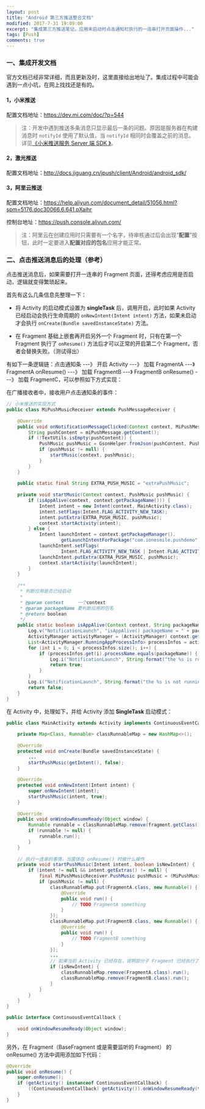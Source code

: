 ```yaml
---
layout: post
title: "Android 第三方推送整合文档"
modified: 2017-7-31 19:09:00
excerpt: "集成第三方推送笔记，应用未启动时点击通知栏执行的一连串打开页面操作..."
tags: [Push]
comments: true
---
```


### 一、集成开发文档

官方文档已经非常详细，而且更新及时，这里直接给出地址了。集成过程中可能会遇到一点小坑，在网上找找还是有的。

#### 1，小米推送

配置文档地址：<https://dev.mi.com/doc/?p=544>

> 注：开发中遇到推送多条消息只显示最后一条的问题。原因是服务器在构建消息时 `notifyId` 使用了默认值，当  `notifyId` 相同时会覆盖之前的消息。详见[《小米推送服务 Server 端 SDK 》](https://dev.mi.com/doc/?p=533#d5e351)。

#### 2，激光推送

配置文档地址：<http://docs.jiguang.cn/jpush/client/Android/android_sdk/>

#### 3，阿里云推送

配置文档地址：<https://help.aliyun.com/document_detail/51056.html?spm=5176.doc30066.6.641.pXaihr>

控制台地址：<https://push.console.aliyun.com/>

> 注：阿里云在创建应用时只需要有一个名字，待审核通过后会出现“**配置**”按钮，此时一定要进入**配置对应的包名**应用才能正常。


### 二、点击推送消息后的处理（参考）

点击推送消息后，如果需要打开一连串的 Fragment 页面，还得考虑应用是否启动，逻辑就变得繁琐起来。

首先有这么几条信息先整理一下：

- 将 Activity 的启动模式设置为 **singleTask** 后，调用开启，此时如果 Activity 已经启动会执行生命周期的 `onNewIntent(Intent intent)` 方法，如果未启动才会执行 `onCreate(Bundle savedInstanceState)` 方法。

- 在 Fragment 基础上嵌套再开启另外一个 Fragment 时，只有在第一个 Fragment 执行了 `onResume()` 方法后才可以正常的开启第二个 Fragment，否者会替换失败。（测试得出）


有如下一条逻辑链：点击通知条 ---》 开启 Activity ---》 加载 FragmentA ---》 FragmentA onResume() ---》 加载 FragmentB ---》 FragmentB onResume() ---》 加载 FragmentC，可以参照如下方式实现：

在广播接收者中，接收用户点击通知条的事件：

```java
// 小米推送的实现方式
public class MiPushMusicReceiver extends PushMessageReceiver {
	
    @Override
    public void onNotificationMessageClicked(Context context, MiPushMessage miPushMessage) {
        String pushContent = miPushMessage.getContent();
        if (!TextUtils.isEmpty(pushContent)) {
            PushMusic pushMusic = GsonHelper.fromJson(pushContent, PushMusic.class);
            if (pushMusic != null) {
                startMusic(context, pushMusic);
            }
        }
    }
	
    public static final String EXTRA_PUSH_MUSIC = "extraPushMusic";
	
    private void startMusic(Context context, PushMusic pushMusic) {
        if (isAppAlive(context, context.getPackageName())) {
            Intent intent = new Intent(context, MainActivity.class);
            intent.setFlags(Intent.FLAG_ACTIVITY_NEW_TASK);
            intent.putExtra(EXTRA_PUSH_MUSIC, pushMusic);
            context.startActivity(intent);
        } else {
            Intent launchIntent = context.getPackageManager().
                    getLaunchIntentForPackage("com.ionesmile.pushdemo");
            launchIntent.setFlags(
                    Intent.FLAG_ACTIVITY_NEW_TASK | Intent.FLAG_ACTIVITY_RESET_TASK_IF_NEEDED);
            launchIntent.putExtra(EXTRA_PUSH_MUSIC, pushMusic);
            context.startActivity(launchIntent);
        }
    }
	
    /**
     * 判断应用是否已经启动
     *
     * @param context     一个context
     * @param packageName 要判断应用的包名
     * @return boolean
     */
    public static boolean isAppAlive(Context context, String packageName) {
        Log.v("NotificationLaunch", "isAppAlive() packageName = " + packageName);
        ActivityManager activityManager = (ActivityManager) context.getSystemService(Context.ACTIVITY_SERVICE);
        List<ActivityManager.RunningAppProcessInfo> processInfos = activityManager.getRunningAppProcesses();
        for (int i = 0; i < processInfos.size(); i++) {
            if (processInfos.get(i).processName.equals(packageName)) {
                Log.i("NotificationLaunch", String.format("the %s is running, isAppAlive return true", packageName));
                return true;
            }
        }
        Log.i("NotificationLaunch", String.format("the %s is not running, isAppAlive return false", packageName));
        return false;
    }
}
```

在 Activity 中，处理如下，并给 Activity 添加 **SingleTask** 启动模式：

```java
public class MainActivity extends Activity implements ContinuousEventCallback {
	
    private Map<Class, Runnable> classRunnableMap = new HashMap<>();
	
    @Override
    protected void onCreate(Bundle savedInstanceState) {
        ...
        startPushMusic(getIntent(), false);
    }
	
    @Override
    protected void onNewIntent(Intent intent) {
        super.onNewIntent(intent);
        startPushMusic(intent, true);
    }
	
    @Override
    public void onWindowResumeReady(Object window) {
        Runnable runnable = classRunnableMap.remove(fragment.getClass());
        if (runnable != null) {
            runnable.run();
        }
    }
	
    // 执行一连串的事情，当窗体在 onResume() 时做什么操作
    private void startPushMusic(Intent intent, boolean isNewIntent) {
        if (intent != null && intent.getExtras() != null) {
            final MiPushMusicReceiver.PushMusic pushMusic = (MiPushMusicReceiver.PushMusic) intent.getExtras().getSerializable(MiPushMusicReceiver.EXTRA_PUSH_MUSIC);
            if (pushMusic != null) {
                classRunnableMap.put(FragmentA.class, new Runnable() {
                    @Override
                    public void run() {
                        // TODO FragmentA something 
                    }
                });
                classRunnableMap.put(FragmentB.class, new Runnable() {
                    @Override
                    public void run() {
                        // TODO FragmentB something 
                    }
                });
                ...
                // 如果当前 Activity 已经存在，说明部分子 Fragment 已经执行了 onResume()，可以直接执行子操作
                if (isNewIntent) {
                    classRunnableMap.remove(FragmentA.class).run();
                    classRunnableMap.remove(FragmentB.class).run();
                }
            }
        }
    }
}

public interface ContinuousEventCallback {
	
    void onWindowResumeReady(Object window);
}
```

另外，在 Fragment（BaseFragment 或是需要监听的 Fragment） 的 onResume() 方法中调用添加如下代码：

```java
@Override
public void onResume() {
    super.onResume();
    if (getActivity() instanceof ContinuousEventCallback) {
        ((ContinuousEventCallback) getActivity()).onWindowResumeReady(this);
    }
}
```
